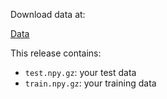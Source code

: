 
Download data at:

[Data](https://github.com/harvard-ml-courses/cs181-s19-practicals/releases/tag/v1.1)

This release contains:
- `test.npy.gz`: your test data
- `train.npy.gz`: your training data

